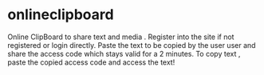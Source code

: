 ﻿# onlineclipboard

Online ClipBoard to share text and media .
Register into the site if not registered or login directly.
Paste the text to be copied by the user user and share the access code which stays valid for a 2 minutes.
To copy text , paste the copied access code and access the text!
